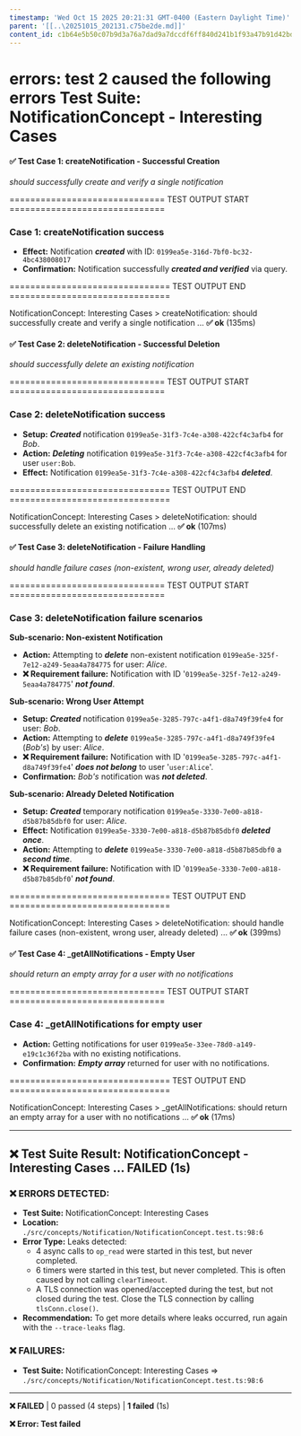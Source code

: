```yaml
---
timestamp: 'Wed Oct 15 2025 20:21:31 GMT-0400 (Eastern Daylight Time)'
parent: '[[..\20251015_202131.c75be2de.md]]'
content_id: c1b64e5b50c07b9d3a76a7dad9a7dccdf6ff840d241b1f93a47b91d42bd8dcf7
---
```


# errors: test 2 caused the following errors  Test Suite: NotificationConcept - Interesting Cases

#### ✅ Test Case 1: createNotification - Successful Creation

*should successfully create and verify a single notification*

\============================== TEST OUTPUT START ==============================

### Case 1: createNotification success

* **Effect:** Notification ***created*** with ID: `0199ea5e-316d-7bf0-bc32-4bc438008017`
* **Confirmation:** Notification successfully ***created and verified*** via query.

\=============================== TEST OUTPUT END ===============================

NotificationConcept: Interesting Cases > createNotification: should successfully create and verify a single notification ... **✅ ok** (135ms)

#### ✅ Test Case 2: deleteNotification - Successful Deletion

*should successfully delete an existing notification*

\============================== TEST OUTPUT START ==============================

### Case 2: deleteNotification success

* **Setup:** ***Created*** notification `0199ea5e-31f3-7c4e-a308-422cf4c3afb4` for *Bob*.
* **Action:** ***Deleting*** notification `0199ea5e-31f3-7c4e-a308-422cf4c3afb4` for user `user:Bob`.
* **Effect:** Notification `0199ea5e-31f3-7c4e-a308-422cf4c3afb4` ***deleted***.

\=============================== TEST OUTPUT END ===============================

NotificationConcept: Interesting Cases > deleteNotification: should successfully delete an existing notification ... **✅ ok** (107ms)

#### ✅ Test Case 3: deleteNotification - Failure Handling

*should handle failure cases (non-existent, wrong user, already deleted)*

\============================== TEST OUTPUT START ==============================

### Case 3: deleteNotification failure scenarios

**Sub-scenario: Non-existent Notification**

* **Action:** Attempting to ***delete*** non-existent notification `0199ea5e-325f-7e12-a249-5eaa4a784775` for user: *Alice*.
* **❌ Requirement failure:** Notification with ID '`0199ea5e-325f-7e12-a249-5eaa4a784775`' ***not found***.

**Sub-scenario: Wrong User Attempt**

* **Setup:** ***Created*** notification `0199ea5e-3285-797c-a4f1-d8a749f39fe4` for user: *Bob*.
* **Action:** Attempting to ***delete*** `0199ea5e-3285-797c-a4f1-d8a749f39fe4` (*Bob's*) by user: *Alice*.
* **❌ Requirement failure:** Notification with ID '`0199ea5e-3285-797c-a4f1-d8a749f39fe4`' ***does not belong*** to user '`user:Alice`'.
* **Confirmation:** *Bob's* notification was ***not deleted***.

**Sub-scenario: Already Deleted Notification**

* **Setup:** ***Created*** temporary notification `0199ea5e-3330-7e00-a818-d5b87b85dbf0` for user: *Alice*.
* **Effect:** Notification `0199ea5e-3330-7e00-a818-d5b87b85dbf0` ***deleted once***.
* **Action:** Attempting to ***delete*** `0199ea5e-3330-7e00-a818-d5b87b85dbf0` a ***second time***.
* **❌ Requirement failure:** Notification with ID '`0199ea5e-3330-7e00-a818-d5b87b85dbf0`' ***not found***.

\=============================== TEST OUTPUT END ===============================

NotificationConcept: Interesting Cases > deleteNotification: should handle failure cases (non-existent, wrong user, already deleted) ... **✅ ok** (399ms)

#### ✅ Test Case 4: \_getAllNotifications - Empty User

*should return an empty array for a user with no notifications*

\============================== TEST OUTPUT START ==============================

### Case 4: \_getAllNotifications for empty user

* **Action:** Getting notifications for user `0199ea5e-33ee-78d0-a149-e19c1c36f2ba` with no existing notifications.
* **Confirmation:** ***Empty array*** returned for user with no notifications.

\=============================== TEST OUTPUT END ===============================

NotificationConcept: Interesting Cases > \_getAllNotifications: should return an empty array for a user with no notifications ... **✅ ok** (17ms)

***

## ❌ Test Suite Result: NotificationConcept - Interesting Cases ... **FAILED** (1s)

### ❌ ERRORS DETECTED:

* **Test Suite:** NotificationConcept: Interesting Cases
* **Location:** `./src/concepts/Notification/NotificationConcept.test.ts:98:6`
* **Error Type:** Leaks detected:
  * 4 async calls to `op_read` were started in this test, but never completed.
  * 6 timers were started in this test, but never completed. This is often caused by not calling `clearTimeout`.
  * A TLS connection was opened/accepted during the test, but not closed during the test. Close the TLS connection by calling `tlsConn.close()`.
* **Recommendation:** To get more details where leaks occurred, run again with the `--trace-leaks` flag.

### ❌ FAILURES:

* **Test Suite:** NotificationConcept: Interesting Cases => `./src/concepts/Notification/NotificationConcept.test.ts:98:6`

***

**❌ FAILED** | 0 passed (4 steps) | **1 failed** (1s)

**❌ Error: Test failed**
